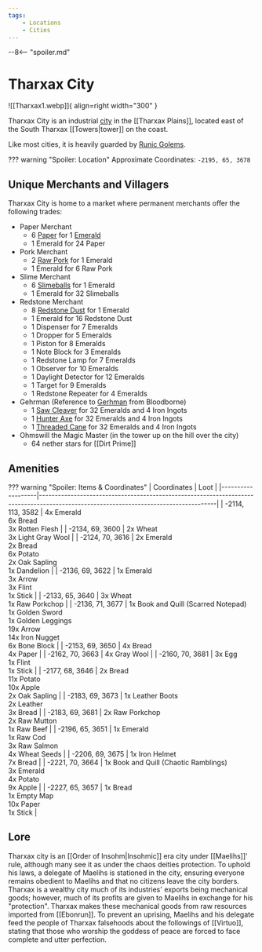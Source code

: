 ```yaml
---
tags:
    - Locations
    - Cities
---
```


--8<-- "spoiler.md"

# Tharxax City

![[Tharxax1.webp]]{ align=right width="300" }

Tharxax City is an industrial [city](/Settlements) in the [[Tharxax Plains]], located east of the South Tharxax [[Towers|tower]] on the coast.

Like most cities, it is heavily guarded by [Runic Golems](https://minecraft.gamepedia.com/Iron_Golem).

??? warning "Spoiler: Location"
	Approximate Coordinates: `-2195, 65, 3678`

## Unique Merchants and Villagers

Tharxax City is home to a market where permanent merchants offer the
following trades:

- Paper Merchant
    - 6 [Paper](https://minecraft.gamepedia.com/Paper) for 1 [Emerald](https://minecraft.gamepedia.com/Emerald)
    - 1 Emerald for 24 Paper
- Pork Merchant
    - 2 [Raw Pork](https://minecraft.gamepedia.com/Raw_Porkchop) for 1 Emerald
    - 1 Emerald for 6 Raw Pork
- Slime Merchant
    - 6 [Slimeballs](https://minecraft.gamepedia.com/Slimeball) for 1 Emerald
    - 1 Emerald for 32 Slimeballs
- Redstone Merchant
    - 8 [Redstone Dust](https://minecraft.gamepedia.com/Redstone_Dust) for 1 Emerald
    - 1 Emerald for 16 Redstone Dust
    - 1 Dispenser for 7 Emeralds
    - 1 Dropper for 5 Emeralds
    - 1 Piston for 8 Emeralds
    - 1 Note Block for 3 Emeralds
    - 1 Redstone Lamp for 7 Emeralds
    - 1 Observer for 10 Emeralds
    - 1 Daylight Detector for 12 Emeralds
    - 1 Target for 9 Emeralds
    - 1 Redstone Repeater for 4 Emeralds
- Gehrman (Reference to [Gerhman](https://bloodborne.wiki.fextralife.com/Gehrman) from Bloodborne)
    - 1 [Saw Cleaver](https://bloodborne.wiki.fextralife.com/Saw+Cleaver) for 32 Emeralds and 4 Iron Ingots
    - 1 [Hunter Axe](https://bloodborne.wiki.fextralife.com/Hunter+Axe) for 32 Emeralds and 4 Iron Ingots
    - 1 [Threaded Cane](https://bloodborne.wiki.fextralife.com/Threaded+Cane) for 32 Emeralds and 4 Iron Ingots
- Ohmswill the Magic Master (in the tower up on the hill over the city)
    - 64 nether stars for [[Dirt Prime]]

## Amenities

??? warning "Spoiler: Items & Coordinates"
	| Coordinates       | Loot                                                                                                                                 |
	|-------------------|--------------------------------------------------------------------------------------------------------------------------------------|
	| -2114, 113, 3582  | 4x Emerald <br>6x Bread <br>3x Rotten Flesh                                                                                          |
	| -2134, 69, 3600   | 2x Wheat <br>3x Light Gray Wool                                                                                                      |
	| -2124, 70, 3616   | 2x Emerald <br>2x Bread <br>6x Potato <br>2x Oak Sapling <br>1x Dandelion                                                            |
	| -2136, 69, 3622   | 1x Emerald <br>3x Arrow <br>3x Flint <br>1x Stick                                                                                    |
	| -2133, 65, 3640   | 3x Wheat <br>1x Raw Porkchop                                                                                                         |
	| -2136, 71, 3677   | 1x Book and Quill (Scarred Notepad) <br>1x Golden Sword <br>1x Golden Leggings <br>19x Arrow <br>14x Iron Nugget <br>6x Bone Block   |
	| -2153, 69, 3650   | 4x Bread <br>4x Paper                                                                                                                |
	| -2162, 70, 3663   | 4x Gray Wool                                                                                                                         |
	| -2160, 70, 3681   | 3x Egg <br>1x Flint <br>1x Stick                                                                                                     |
	| -2177, 68, 3646   | 2x Bread <br>11x Potato <br>10x Apple <br>2x Oak Sapling                                                                             |
	| -2183, 69, 3673   | 1x Leather Boots <br>2x Leather <br>3x Bread                                                                                         |
	| -2183, 69, 3681   | 2x Raw Porkchop <br>2x Raw Mutton <br>1x Raw Beef                                                                                    |
	| -2196, 65, 3651   | 1x Emerald <br>1x Raw Cod <br>3x Raw Salmon <br>4x Wheat Seeds                                                                       |
	| -2206, 69, 3675   | 1x Iron Helmet <br>7x Bread                                                                                                          |
	| -2221, 70, 3664   | 1x Book and Quill (Chaotic Ramblings) <br>3x Emerald <br>4x Potato <br>9x Apple                                                      |
	| -2227, 65, 3657   | 1x Bread <br>1x Empty Map <br>10x Paper <br>1x Stick                                                                                 |


## Lore

Tharxax city is an [[Order of Insohm|Insohmic]] era city under [[Maelihs]]' rule, although many see it as under the chaos deities protection. To uphold his laws, a delegate of Maelihs is stationed in the city, ensuring everyone remains obedient to Maelihs and that no citizens leave the city borders. Tharxax is a wealthy city much of its industries' exports being mechanical goods; however, much of its profits are given to Maelihs in exchange for his "protection". Tharxax makes these mechanical goods from raw resources imported from [[Ebonrun]]. To prevent an uprising, Maelihs and his delegate feed the people of Tharxax falsehoods about the followings of [[Virtuo]], stating that those who worship the goddess of peace are forced to face complete and utter perfection.

